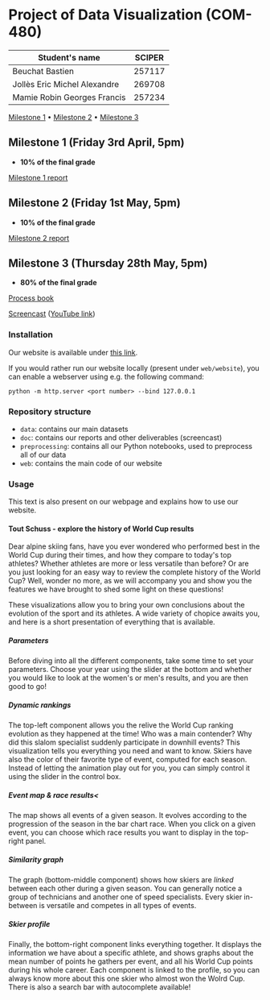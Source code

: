 # Project of Data Visualization (COM-480)

| Student's name               | SCIPER |
| ---------------------------- | ------ |
| Beuchat Bastien              | 257117 |
| Jollès Eric Michel Alexandre | 269708 |
| Mamie Robin Georges Francis  | 257234 |

[Milestone 1](#milestone-1-friday-3rd-april-5pm) • [Milestone 2](#milestone-2-friday-1st-may-5pm) • [Milestone 3](#milestone-3-thursday-28th-may-5pm)

## Milestone 1 (Friday 3rd April, 5pm)

- **10% of the final grade**

[Milestone 1 report](doc/milestone1.md)

## Milestone 2 (Friday 1st May, 5pm)

- **10% of the final grade**

[Milestone 2 report](/doc/milestone2.pdf)

## Milestone 3 (Thursday 28th May, 5pm)

- **80% of the final grade**

[Process book](/doc/process_book.pdf)

[Screencast](/doc/screencast.mp4) ([YouTube link](https://youtu.be/lzl6EIbHbIo))

### Installation

Our website is available under [this link](https://com-480-project-data-viz-le-6.github.io/).

If you would rather run our website locally (present under `web/website`), you can enable a webserver using e.g. the following command:

    python -m http.server <port number> --bind 127.0.0.1

### Repository structure

- `data`: contains our main datasets
- `doc`: contains our reports and other deliverables (screencast)
- `preprocessing`: contains all our Python notebooks, used to preprocess all of our data
- `web`: contains the main code of our website

### Usage

This text is also present on our webpage and explains how to use our website.

#### Tout Schuss - explore the history of World Cup results

Dear alpine skiing fans, have you ever wondered who performed best in the World Cup during their times, and how they compare to today's top athletes? Whether athletes are more or less versatile than before? Or are you just looking for an easy way to review the complete history of the World Cup? Well, wonder no more, as we will accompany you and show you the features we have brought to shed some light on these questions!

These visualizations allow you to bring your own conclusions about the evolution of the sport and its athletes. A wide variety of chopice awaits you, and here is a short presentation of everything that is available.

##### Parameters

Before diving into all the different components, take some time to set your parameters. Choose your year using the slider at the bottom and whether you would like to look at the women's or men's results, and you are then good to go!

##### Dynamic rankings

The top-left component allows you the relive the World Cup ranking evolution as they happened at the time! Who was a main contender? Why did this slalom specialist suddenly participate in downhill events? This visualization tells you everything you need and want to know. Skiers have also the color of their favorite type of event, computed for each season. Instead of letting the animation play out for you, you can simply control it using the slider in the control box.

##### Event map & race results<

The map shows all events of a given season. It evolves according to the progression of the season in the bar chart race. When you click on a given event, you can choose which race results you want to display in the top-right panel.

##### Similarity graph

The graph (bottom-middle component) shows how skiers are *linked* between each other during a given season. You can generally notice a group of technicians and another one of speed specialists. Every skier in-between is versatile and competes in all types of events.

##### Skier profile

Finally, the bottom-right component links everything together. It displays the information we have about a specific athlete, and shows graphs about the mean number of points he gathers per event, and all his World Cup points during his whole career. Each component is linked to the profile, so you can always know more about this one skier who almost won the Wolrd Cup. There is also a search bar with autocomplete available!
